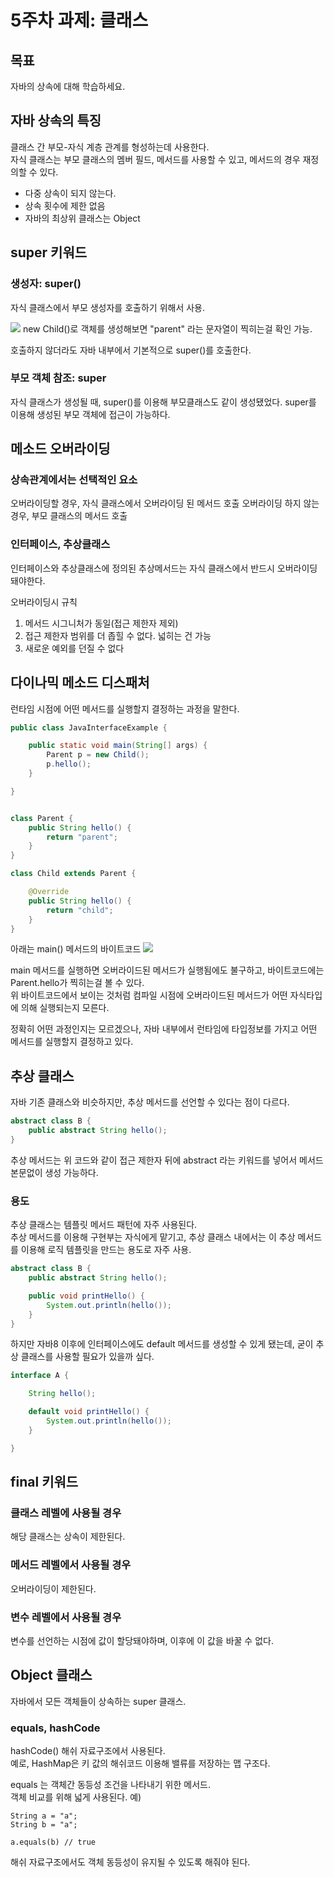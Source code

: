 # 5주차 과제: 클래스

## 목표

자바의 상속에 대해 학습하세요.

## 자바 상속의 특징

클래스 간 부모-자식 계층 관계를 형성하는데 사용한다.  
자식 클래스는 부모 클래스의 멤버 필드, 메서드를 사용할 수 있고, 메서드의 경우 재정의할 수 있다.

- 다중 상속이 되지 않는다.
- 상속 횟수에 제한 없음
- 자바의 최상위 클래스는 Object

## super 키워드

### 생성자: super()

자식 클래스에서 부모 생성자를 호출하기 위해서 사용.

![](image/week6/img_1.png)
new Child()로 객체를 생성해보면 "parent" 라는 문자열이 찍히는걸 확인 가능.

호출하지 않더라도 자바 내부에서 기본적으로 super()를 호출한다.

### 부모 객체 참조: super

자식 클래스가 생성될 때, super()를 이용해 부모클래스도 같이 생성됐었다.
super를 이용해 생성된 부모 객체에 접근이 가능하다.

## 메소드 오버라이딩

### 상속관계에서는 선택적인 요소

오버라이딩할 경우, 자식 클래스에서 오버라이딩 된 메서드 호출
오버라이딩 하지 않는 경우, 부모 클래스의 메서드 호출

### 인터페이스, 추상클래스

인터페이스와 추상클래스에 정의된 추상메서드는 자식 클래스에서 반드시 오버라이딩 돼야한다.

오버라이딩시 규칙

1. 메서드 시그니처가 동일(접근 제한자 제외)
2. 접근 제한자 범위를 더 좁힐 수 없다. 넓히는 건 가능
3. 새로운 예외를 던질 수 없다

## 다이나믹 메소드 디스패처

런타임 시점에 어떤 메서드를 실행할지 결정하는 과정을 말한다.

```java
public class JavaInterfaceExample {

    public static void main(String[] args) {
        Parent p = new Child();
        p.hello();
    }

}


class Parent {
    public String hello() {
        return "parent";
    }
}

class Child extends Parent {

    @Override
    public String hello() {
        return "child";
    }
}
```

아래는 main() 메서드의 바이트코드
![](image/week6/img_2.png)

main 메서드를 실행하면 오버라이드된 메서드가 실행됨에도 불구하고,
바이트코드에는 Parent.hello가 찍히는걸 볼 수 있다.  
위 바이트코드에서 보이는 것처럼 컴파일 시점에 오버라이드된 메서드가 어떤 자식타입에 의해 실행되는지 모른다.

정확히 어떤 과정인지는 모르겠으나, 자바 내부에서 런타임에 타입정보를 가지고 어떤 메서드를 실행할지 결정하고 있다.

## 추상 클래스

자바 기존 클래스와 비슷하지만, 추상 메서드를 선언할 수 있다는 점이 다르다.

```java
abstract class B {
    public abstract String hello();
}
```

추상 메서드는 위 코드와 같이 접근 제한자 뒤에 abstract 라는 키워드를 넣어서 메서드 본문없이 생성 가능하다.

### 용도

추상 클래스는 템플릿 메서드 패턴에 자주 사용된다.  
추상 메서드를 이용해 구현부는 자식에게 맡기고, 추상 클래스 내에서는 이 추상 메서드를 이용해 로직 템플릿을 만드는 용도로 자주 사용.

```java
abstract class B {
    public abstract String hello();

    public void printHello() {
        System.out.println(hello());
    }
}
```

하지만 자바8 이후에 인터페이스에도 default 메서드를 생성할 수 있게 됐는데, 굳이 추상 클래스를 사용할 필요가 있을까 싶다.

```java
interface A {

    String hello();

    default void printHello() {
        System.out.println(hello());
    }

}
```

## final 키워드

### 클래스 레벨에 사용될 경우

해당 클래스는 상속이 제한된다.

### 메서드 레벨에서 사용될 경우

오버라이딩이 제한된다.

### 변수 레벨에서 사용될 경우

변수를 선언하는 시점에 값이 할당돼야하며, 이후에 이 값을 바꿀 수 없다.

## Object 클래스

자바에서 모든 객체들이 상속하는 super 클래스.

### equals, hashCode

hashCode() 해쉬 자료구조에서 사용된다.  
예로, HashMap은 키 값의 해쉬코드 이용해 밸류를 저장하는 맵 구조다.

equals 는 객체간 동등성 조건을 나타내기 위한 메서드.  
객체 비교를 위해 넓게 사용된다.
예)

```
String a = "a";
String b = "a";

a.equals(b) // true
```

해쉬 자료구조에서도 객체 동등성이 유지될 수 있도록 해줘야 된다.

